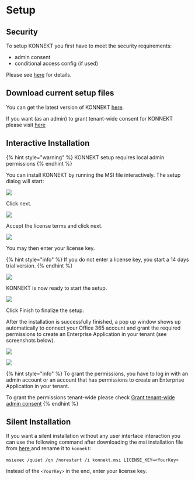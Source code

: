 # Setup

## Security

To setup KONNEKT you first have to meet the security requirements:

* admin consent
* conditional access config (if used)

Please see [here](security/) for details.

## Download current setup files

You can get the latest version of KONNEKT [here](https://trial.konnekt.io/).

If you want (as an admin) to grant tenant-wide consent for KONNEKT please visit [here ](security/grant-admin-consent-in-enterprise-applications.md)

## Interactive Installation

{% hint style="warning" %}
KONNEKT setup requires local admin permissions&#x20;
{% endhint %}

You can install KONNEKT by running the MSI file interactively. The setup dialog will start:

![](<../.gitbook/assets/2022-08-02 15\_18\_53-Window.png>)

Click next.

![](<../.gitbook/assets/2022-08-02 15\_19\_21-Window.png>)

Accept the license terms and click next.

![](<../.gitbook/assets/2022-08-02 15\_19\_47-Window.png>)

You may then enter your license key.

{% hint style="info" %}
If you do not enter a license key, you start a 14 days trial version.
{% endhint %}

![](<../.gitbook/assets/2022-08-02 15\_20\_34-Window.png>)

KONNEKT is now ready to start the setup.

![](<../.gitbook/assets/2022-08-02 15\_21\_06-Window.png>)

Click Finish to finalize the setup.

After the installation is successfully finished, a pop up window shows up automatically to connect your Office 365 account and grant the required permissions to create an Enterprise Application in your tenant (see screenshots below).

![](<../.gitbook/assets/2022-08-16 15\_28\_19-Windows Sandbox.png>)

![](<../.gitbook/assets/2022-08-16 15\_37\_05-Windows Sandbox.png>)

{% hint style="info" %}
To grant the permissions, you have to log in with an admin account or an account that has permissions to create an Enterprise Application in your tenant.

To grant the permissions tenant-wide please check [Grant tenant-wide admin consent](security/grant-admin-consent-in-enterprise-applications.md)&#x20;
{% endhint %}

## Silent Installation

If you want a silent installation without any user interface interaction you can use the following command after downloading the msi installation file from [here ](https://trial.konnekt.io/)and rename it to `konnekt`:\
\
`msiexec /quiet /qn /norestart /i konnekt.msi LICENSE_KEY=<YourKey>`

Instead of the `<YourKey>` in the end, enter your license key.
